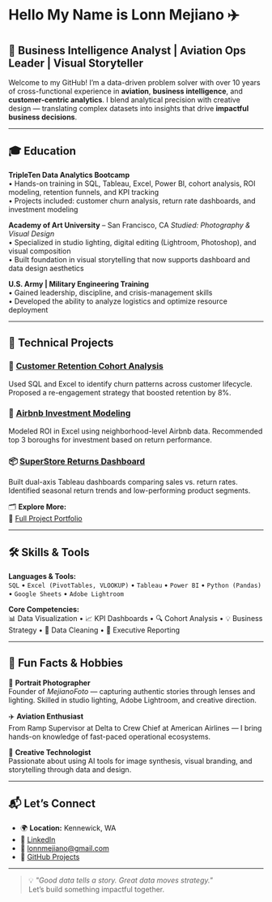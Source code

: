 # Hello My Name is Lonn Mejiano ✈️


## 🎯 Business Intelligence Analyst | Aviation Ops Leader | Visual Storyteller

Welcome to my GitHub! I’m a data-driven problem solver with over 10 years of cross-functional experience in **aviation**, **business intelligence**, and **customer-centric analytics**. I blend analytical precision with creative design — translating complex datasets into insights that drive **impactful business decisions**.

---

## 🎓 Education

**TripleTen Data Analytics Bootcamp**   
• Hands-on training in SQL, Tableau, Excel, Power BI, cohort analysis, ROI modeling, retention funnels, and KPI tracking  
• Projects included: customer churn analysis, return rate dashboards, and investment modeling

**Academy of Art University** – San Francisco, CA
_Studied: Photography & Visual Design_  
• Specialized in studio lighting, digital editing (Lightroom, Photoshop), and visual composition  
• Built foundation in visual storytelling that now supports dashboard and data design aesthetics

**U.S. Army | Military Engineering Training**  
• Gained leadership, discipline, and crisis-management skills  
• Developed the ability to analyze logistics and optimize resource deployment

---

## 🚀 Technical Projects

### 🧩 [Customer Retention Cohort Analysis](https://github.com/lonnmejiano-data-bia/cohort-analysis)
Used SQL and Excel to identify churn patterns across customer lifecycle. Proposed a re-engagement strategy that boosted retention by 8%.

### 🏡 [Airbnb Investment Modeling](https://github.com/lonnmejiano/airbnb-investment-model)
Modeled ROI in Excel using neighborhood-level Airbnb data. Recommended top 3 boroughs for investment based on return performance.

### 📦 [SuperStore Returns Dashboard](https://github.com/lonnmejiano/superstore-dashboard)
Built dual-axis Tableau dashboards comparing sales vs. return rates. Identified seasonal return trends and low-performing product segments.

🗂️ **Explore More:**  
🔗 [Full Project Portfolio](https://github.com/lonnmejiano/lonn-data-portfolio)

---

## 🛠️ Skills & Tools

**Languages & Tools:**  
`SQL` • `Excel (PivotTables, VLOOKUP)` • `Tableau` • `Power BI` • `Python (Pandas)` • `Google Sheets` • `Adobe Lightroom`

**Core Competencies:**  
📊 Data Visualization • 📈 KPI Dashboards • 🔍 Cohort Analysis • 💡 Business Strategy • 🧼 Data Cleaning • 💬 Executive Reporting

---

## 🧠 Fun Facts & Hobbies

📸 **Portrait Photographer**  
Founder of *MejianoFoto* — capturing authentic stories through lenses and lighting. Skilled in studio lighting, Adobe Lightroom, and creative direction.

✈️ **Aviation Enthusiast**  
From Ramp Supervisor at Delta to Crew Chief at American Airlines — I bring hands-on knowledge of fast-paced operational ecosystems.

🎨 **Creative Technologist**  
Passionate about using AI tools for image synthesis, visual branding, and storytelling through data and design.

---

## 📬 Let’s Connect

- 🌍 **Location:** Kennewick, WA  
- 🔗 [LinkedIn](https://www.linkedin.com/in/lonnmejiano)  
- 📧 lonnmejiano@gmail.com  
- 💼 [GitHub Projects](https://github.com/lonnmejiano)

---

> 💡 *"Good data tells a story. Great data moves strategy."*  
Let’s build something impactful together.
